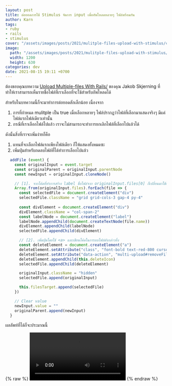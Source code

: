 ```yaml
---
layout: post
title: ต่อยอดการใช้ Stimulus จัดการ input เพื่ออัพโหลดหลายๆ ไฟล์พร้อมกัน
author: Karn
tags:
- ruby
- rails
- stimulus
cover: "/assets/images/posts/2021/mulitple-files-upload-with-stimulus/cover.png"
image:
  path: "/assets/images/posts/2021/mulitple-files-upload-with-stimulus/cover.png"
  width: 1200
  height: 630
categories: dev
date: 2021-08-15 19:11 +0700
---
```

ต้องขอบคุณบทความ [Upload Multiple-files With Rails/](https://mentalized.net/journal/2020/11/30/upload-multiple-files-with-rails/) ของคุณ Jakob Skjerning ที่ทำให้เราสามารถเห็นรายชื่อไฟล์ที่เราเลือกที่จะใช้สำหรับอัพโหลดได้<!--more-->

สำหรับในบทความนี้ก็จะมาทำการต่อยอดสักเล็กน้อย เนื่องจาก
1. การที่กำหนด mulitple เป็น true เมื่อเลือกหลายๆ ไฟล์ปรากฏว่าไฟล์ที่เลือกมาแสดงจริงๆ มีแค่ไฟล์แรกไฟล์เดียวเท่านั้น
2. กรณีที่เราเลือกไฟล์ไปแล้ว เราจะไม่สามารถจะทำการยกเลิกไฟล์ที่เลือกไปแล้วได้ 

ดังนั้นสิ่งที่เราจะเพิ่มง่ายก็คือ
1. แทนที่จะเลือกไฟล์แรกเพียงไฟล์เดียว ก็ให้แสดงทั้งหมดซะ
2. เพิ่มปุ่มสำหรับกดลบไฟล์ที่ได้ทำการเลือกไปแล้ว

```javascript
  addFile (event) {
    const originalInput = event.target
    const originalParent = originalInput.parentNode
    const newInput = originalInput.cloneNode()

    // [1]. จากโค้ดที่ทำการสร้าง label ชื่อไฟล์จาก originalInput.files[0] ก็เปลี่ยนมาใช้การวนลูปแทน
    Array.from(originalInput.files).forEach(file => {
      const selectedFile = document.createElement("div")
      selectedFile.className = "grid grid-cols-3 gap-4 py-4"
    
      const divElement = document.createElement("div")
      divElement.className = "col-span-2"
      const labelNode = document.createElement("label")
      labelNode.appendChild(document.createTextNode(file.name))
      divElement.appendChild(labelNode)
      selectedFile.appendChild(divElement)

      // [2]. เพิ่มปุ่มโดยใช้ <a> และเขียนโค้ดในการลบไฟล์ดังกล่าวทิ้ง
      const deleteElement = document.createElement("a")
      deleteElement.setAttribute("class", "font-bold text-red-800 cursor-pointer")
      deleteElement.setAttribute("data-action", "multi-upload#removeFile")
      deleteElement.appendChild(this.deleteIcon)
      selectedFile.appendChild(deleteElement)

      originalInput.className = "hidden"
      selectedFile.append(originalInput)

      this.filesTarget.append(selectedFile)
    })

    // Clear value
    newInput.value = ""
    originalParent.append(newInput)
  }
```
ผลลัพท์ที่ได้ก็จะประมาณนี้

{% raw %}
<video controls playsinline>
  <source src="/assets/videos/multi_files_uploader.mov" type="video/mp4">
</video>
{% endraw %}
